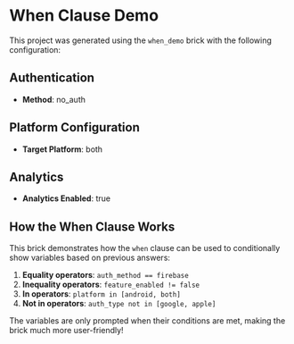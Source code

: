 # When Clause Demo

This project was generated using the `when_demo` brick with the following configuration:

## Authentication
- **Method**: no_auth



## Platform Configuration
- **Target Platform**: both



## Analytics
- **Analytics Enabled**: true


## How the When Clause Works

This brick demonstrates how the `when` clause can be used to conditionally show variables based on previous answers:

1. **Equality operators**: `auth_method == firebase`
2. **Inequality operators**: `feature_enabled != false`
3. **In operators**: `platform in [android, both]`
4. **Not in operators**: `auth_type not in [google, apple]`

The variables are only prompted when their conditions are met, making the brick much more user-friendly! 